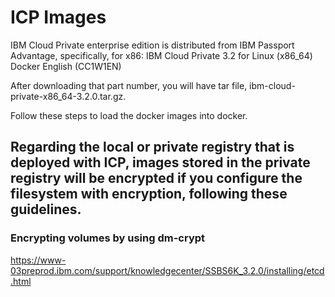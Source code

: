 # ICP Images

IBM Cloud Private enterprise edition is distributed from IBM Passport Advantage, specifically, for x86:
IBM Cloud Private 3.2 for Linux (x86_64) Docker English (CC1W1EN)

After downloading that part number, you will have tar file, ibm-cloud-private-x86_64-3.2.0.tar.gz.

Follow these steps to load the docker images into docker.



## Regarding the local or private registry that is deployed with ICP, images stored in the private registry will be encrypted if you configure the filesystem with encryption, following these guidelines.

### Encrypting volumes by using dm-crypt

https://www-03preprod.ibm.com/support/knowledgecenter/SSBS6K_3.2.0/installing/etcd.html

